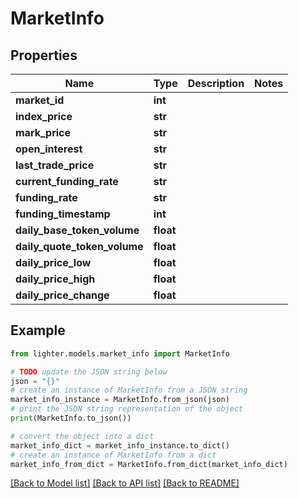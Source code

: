 # MarketInfo


## Properties

Name | Type | Description | Notes
------------ | ------------- | ------------- | -------------
**market_id** | **int** |  | 
**index_price** | **str** |  | 
**mark_price** | **str** |  | 
**open_interest** | **str** |  | 
**last_trade_price** | **str** |  | 
**current_funding_rate** | **str** |  | 
**funding_rate** | **str** |  | 
**funding_timestamp** | **int** |  | 
**daily_base_token_volume** | **float** |  | 
**daily_quote_token_volume** | **float** |  | 
**daily_price_low** | **float** |  | 
**daily_price_high** | **float** |  | 
**daily_price_change** | **float** |  | 

## Example

```python
from lighter.models.market_info import MarketInfo

# TODO update the JSON string below
json = "{}"
# create an instance of MarketInfo from a JSON string
market_info_instance = MarketInfo.from_json(json)
# print the JSON string representation of the object
print(MarketInfo.to_json())

# convert the object into a dict
market_info_dict = market_info_instance.to_dict()
# create an instance of MarketInfo from a dict
market_info_from_dict = MarketInfo.from_dict(market_info_dict)
```
[[Back to Model list]](../README.md#documentation-for-models) [[Back to API list]](../README.md#documentation-for-api-endpoints) [[Back to README]](../README.md)


